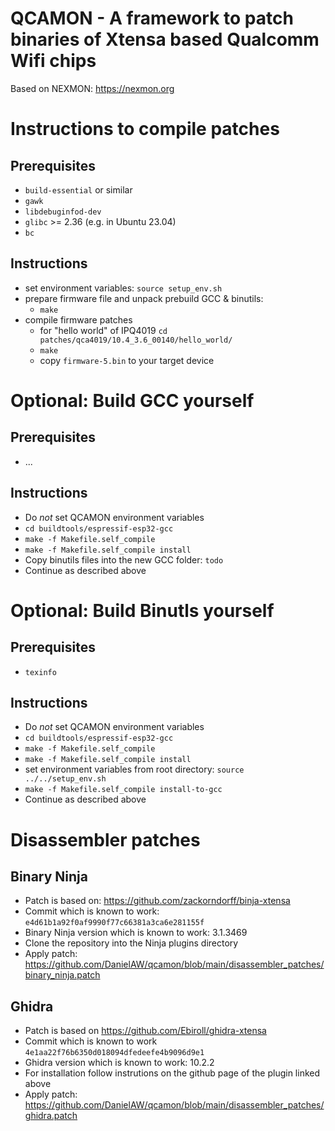 # QCAMON - A framework to patch binaries of Xtensa based Qualcomm Wifi chips
Based on NEXMON: https://nexmon.org

# Instructions to compile patches
## Prerequisites
* `build-essential` or similar
* `gawk`
* `libdebuginfod-dev`
* `glibc` >= 2.36 (e.g. in Ubuntu 23.04)
* `bc`
## Instructions
* set environment variables: `source setup_env.sh`
* prepare firmware file and unpack prebuild GCC & binutils:
  * `make`
* compile firmware patches
  * for "hello world" of IPQ4019 `cd patches/qca4019/10.4_3.6_00140/hello_world/`
  * `make`
  * copy `firmware-5.bin` to your target device

# Optional: Build GCC yourself
## Prerequisites
* ...
## Instructions
* Do _not_ set QCAMON environment variables
* `cd buildtools/espressif-esp32-gcc`
* `make -f Makefile.self_compile`
* `make -f Makefile.self_compile install`
* Copy binutils files into the new GCC folder: `todo`
* Continue as described above

# Optional: Build Binutls yourself
## Prerequisites
* `texinfo`
## Instructions
* Do _not_ set QCAMON environment variables
* `cd buildtools/espressif-esp32-gcc`
* `make -f Makefile.self_compile`
* `make -f Makefile.self_compile install`
* set environment variables from root directory: `source ../../setup_env.sh`
* `make -f Makefile.self_compile install-to-gcc`
* Continue as described above

# Disassembler patches
## Binary Ninja
* Patch is based on: https://github.com/zackorndorff/binja-xtensa
* Commit which is known to work: `e4d61b1a92f0af9990f77c66381a3ca6e281155f`
* Binary Ninja version which is known to work: 3.1.3469
* Clone the repository into the Ninja plugins directory
* Apply patch: https://github.com/DanielAW/qcamon/blob/main/disassembler_patches/binary_ninja.patch

## Ghidra
* Patch is based on https://github.com/Ebiroll/ghidra-xtensa
* Commit which is known to work `4e1aa22f76b6350d018094dfedeefe4b9096d9e1`
* Ghidra version which is known to work: 10.2.2
* For installation follow instrutions on the github page of the plugin linked above
* Apply patch: https://github.com/DanielAW/qcamon/blob/main/disassembler_patches/ghidra.patch
